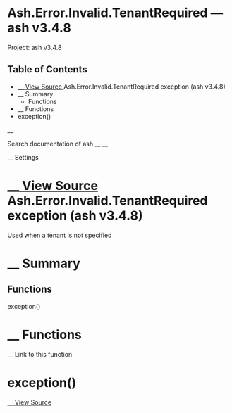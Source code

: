 # Ash.Error.Invalid.TenantRequired — ash v3.4.8

Project: ash v3.4.8

## Table of Contents

- [ __ View Source ](external_link) Ash.Error.Invalid.TenantRequired exception (ash v3.4.8)
- __ Summary
  - Functions
- __ Functions
- exception()

__

Search documentation of ash __ __

__ Settings

#  [ __ View Source ](external_link) Ash.Error.Invalid.TenantRequired exception (ash v3.4.8)

Used when a tenant is not specified

#  __ Summary

##  Functions

exception()

#  __ Functions

__ Link to this function

# exception()

[ __ View Source ](external_link)
